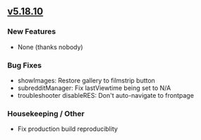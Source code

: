 ## [v5.18.10](https://github.com/honestbleeps/Reddit-Enhancement-Suite/releases/v5.18.10)

### New Features

- None (thanks nobody)

### Bug Fixes

- showImages: Restore gallery to filmstrip button
- subredditManager: Fix lastViewtime being set to N/A
- troubleshooter disableRES: Don't auto-navigate to frontpage

### Housekeeping / Other

- Fix production build reproduciblity
